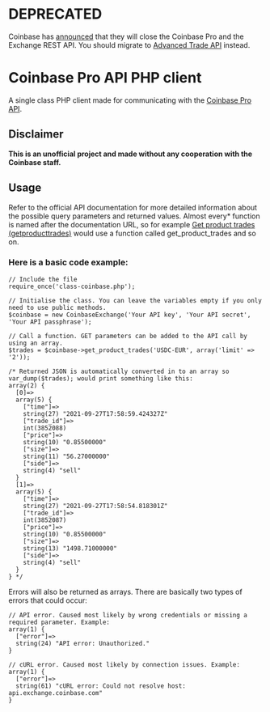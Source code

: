 # DEPRECATED
Coinbase has [announced](https://www.coinbase.com/blog/hello-advanced-trade-goodbye-coinbase-pro) that they will close the Coinbase Pro and the Exchange REST API. You should migrate to [Advanced Trade API](https://docs.cloud.coinbase.com/advanced-trade-api/docs/rest-api-overview) instead.

# Coinbase Pro API PHP client
A single class PHP client made for communicating with the [Coinbase Pro API](https://docs.cloud.coinbase.com/exchange/reference/).

## Disclaimer
**This is an unofficial project and made without any cooperation with the Coinbase staff.**

## Usage
Refer to the official API documentation for more detailed information about the possible query parameters and returned values. Almost every* function is named after the documentation URL, so for example [Get product trades (getproducttrades)](https://docs.cloud.coinbase.com/exchange/reference/exchangerestapi_getproducttrades) would use a function called get_product_trades and so on.

### Here is a basic code example:

    // Include the file
    require_once('class-coinbase.php');
	
	// Initialise the class. You can leave the variables empty if you only need to use public methods.
    $coinbase = new CoinbaseExchange('Your API key', 'Your API secret', 'Your API passphrase');

	// Call a function. GET parameters can be added to the API call by using an array.
    $trades = $coinbase->get_product_trades('USDC-EUR', array('limit' => '2'));
    
    /* Returned JSON is automatically converted in to an array so var_dump($trades); would print something like this:
    array(2) {
      [0]=>
      array(5) {
        ["time"]=>
        string(27) "2021-09-27T17:58:59.424327Z"
        ["trade_id"]=>
        int(3852088)
        ["price"]=>
        string(10) "0.85500000"
        ["size"]=>
        string(11) "56.27000000"
        ["side"]=>
        string(4) "sell"
      }
      [1]=>
      array(5) {
        ["time"]=>
        string(27) "2021-09-27T17:58:54.818301Z"
        ["trade_id"]=>
        int(3852087)
        ["price"]=>
        string(10) "0.85500000"
        ["size"]=>
        string(13) "1498.71000000"
        ["side"]=>
        string(4) "sell"
      }
    } */


Errors will also be returned as arrays. There are basically two types of errors that could occur:

	// API error. Caused most likely by wrong credentials or missing a required parameter. Example:
	array(1) {
	  ["error"]=>
	  string(24) "API error: Unauthorized."
	}
	
    // cURL error. Caused most likely by connection issues. Example:
    array(1) {
	  ["error"]=>
	  string(61) "cURL error: Could not resolve host: api.exchange.coinbase.com"
	}
